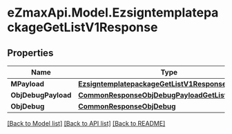 
# eZmaxApi.Model.EzsigntemplatepackageGetListV1Response

## Properties

Name | Type | Description | Notes
------------ | ------------- | ------------- | -------------
**MPayload** | [**EzsigntemplatepackageGetListV1ResponseMPayload**](EzsigntemplatepackageGetListV1ResponseMPayload.md) |  | 
**ObjDebugPayload** | [**CommonResponseObjDebugPayloadGetList**](CommonResponseObjDebugPayloadGetList.md) |  | [optional] 
**ObjDebug** | [**CommonResponseObjDebug**](CommonResponseObjDebug.md) |  | [optional] 

[[Back to Model list]](../README.md#documentation-for-models)
[[Back to API list]](../README.md#documentation-for-api-endpoints)
[[Back to README]](../README.md)

